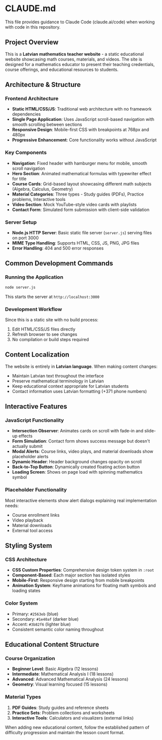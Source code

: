 # CLAUDE.md

This file provides guidance to Claude Code (claude.ai/code) when working with code in this repository.

## Project Overview

This is a **Latvian mathematics teacher website** - a static educational website showcasing math courses, materials, and videos. The site is designed for a mathematics educator to present their teaching credentials, course offerings, and educational resources to students.

## Architecture & Structure

### Frontend Architecture
- **Static HTML/CSS/JS**: Traditional web architecture with no framework dependencies
- **Single Page Application**: Uses JavaScript scroll-based navigation with smooth scrolling between sections
- **Responsive Design**: Mobile-first CSS with breakpoints at 768px and 480px
- **Progressive Enhancement**: Core functionality works without JavaScript

### Key Components
- **Navigation**: Fixed header with hamburger menu for mobile, smooth scroll navigation
- **Hero Section**: Animated mathematical formulas with typewriter effect for title
- **Course Cards**: Grid-based layout showcasing different math subjects (Algebra, Calculus, Geometry)
- **Material Categories**: Three types - Study guides (PDFs), Practice problems, Interactive tools
- **Video Section**: Mock YouTube-style video cards with playlists
- **Contact Form**: Simulated form submission with client-side validation

### Server Setup
- **Node.js HTTP Server**: Basic static file server (`server.js`) serving files on port 3000
- **MIME Type Handling**: Supports HTML, CSS, JS, PNG, JPG files
- **Error Handling**: 404 and 500 error responses

## Common Development Commands

### Running the Application
```bash
node server.js
```
This starts the server at `http://localhost:3000`

### Development Workflow
Since this is a static site with no build process:
1. Edit HTML/CSS/JS files directly
2. Refresh browser to see changes
3. No compilation or build steps required

## Content Localization

The website is entirely in **Latvian language**. When making content changes:
- Maintain Latvian text throughout the interface
- Preserve mathematical terminology in Latvian
- Keep educational context appropriate for Latvian students
- Contact information uses Latvian formatting (+371 phone numbers)

## Interactive Features

### JavaScript Functionality
- **Intersection Observer**: Animates cards on scroll with fade-in and slide-up effects
- **Form Simulation**: Contact form shows success message but doesn't actually submit
- **Modal Alerts**: Course links, video plays, and material downloads show placeholder alerts
- **Dynamic Header**: Header background changes opacity on scroll
- **Back-to-Top Button**: Dynamically created floating action button
- **Loading Screen**: Shows on page load with spinning mathematics symbol

### Placeholder Functionality
Most interactive elements show alert dialogs explaining real implementation needs:
- Course enrollment links
- Video playback
- Material downloads
- External tool access

## Styling System

### CSS Architecture
- **CSS Custom Properties**: Comprehensive design token system in `:root`
- **Component-Based**: Each major section has isolated styles
- **Mobile-First**: Responsive design starting from mobile breakpoints
- **Animation System**: Keyframe animations for floating math symbols and loading states

### Color System
- Primary: `#2563eb` (blue)
- Secondary: `#1e40af` (darker blue) 
- Accent: `#3b82f6` (lighter blue)
- Consistent semantic color naming throughout

## Educational Content Structure

### Course Organization
- **Beginner Level**: Basic Algebra (12 lessons)
- **Intermediate**: Mathematical Analysis I (18 lessons)  
- **Advanced**: Advanced Mathematical Analysis (24 lessons)
- **Geometry**: Visual learning focused (15 lessons)

### Material Types
1. **PDF Guides**: Study guides and reference sheets
2. **Practice Sets**: Problem collections and worksheets
3. **Interactive Tools**: Calculators and visualizers (external links)

When adding new educational content, follow the established pattern of difficulty progression and maintain the lesson count format.